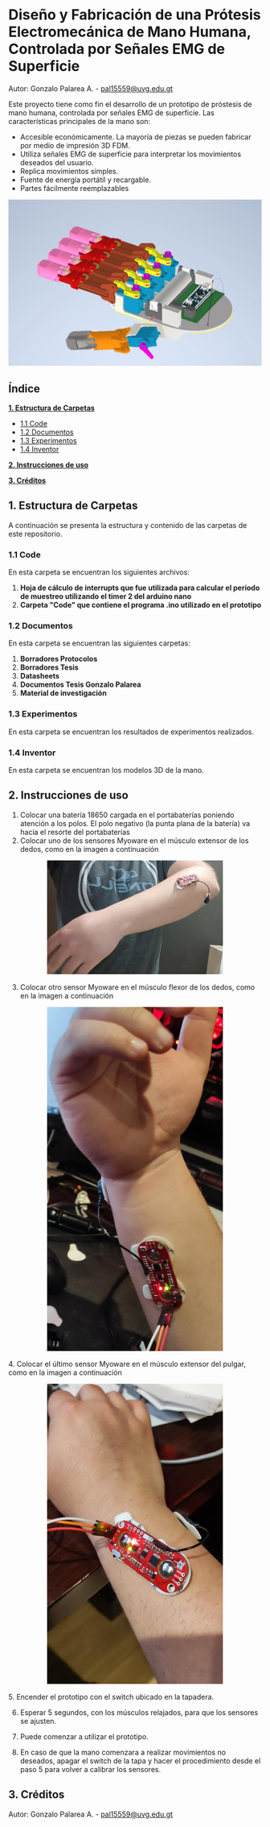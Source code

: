 # Diseño y Fabricación de una Prótesis Electromecánica de Mano Humana, Controlada por Señales EMG de Superficie

Autor: Gonzalo Palarea A. - pal15559@uvg.edu.gt 

Este proyecto tiene como fin el desarrollo de un prototipo de próstesis de mano humana, controlada por señales EMG de superficie. Las características principales de la mano son:

  * Accesible económicamente. La mayoría de piezas se pueden fabricar por medio de impresión 3D FDM.
  * Utiliza señales EMG de superficie para interpretar los movimientos deseados del usuario.
  * Replica movimientos simples.
  * Fuente de energía portátil y recargable.
  * Partes fácilmente reemplazables

<p align="center">
  <img src="https://github.com/larivera-UVG/Interfaces-Biomedicas-2021/blob/main/Gonzalo%20Palarea/Documentos/imagenes%20Overleaf/ptototipo2/palma.JPG" width="800" title="hover text">
</p>


## Índice

**[1. Estructura de Carpetas](#carpetas)**
  * [1.1 Code](#code)
  * [1.2 Documentos](#documentos)
  * [1.3 Experimentos](#experimentos)
  * [1.4 Inventor](#inventor)
  
**[2. Instrucciones de uso](#instrucciones)**

**[3. Créditos](#creditos)**


## 1. Estructura de Carpetas <a name="carpetas"></a>
A continuación se presenta la estructura y contenido de las carpetas de este repositorio.

### 1.1 Code <a name="documentos"></a>
En esta carpeta se encuentran los siguientes archivos:
1. **Hoja de cálculo de interrupts que fue utilizada para calcular el período de muestreo utilizando el timer 2 del arduino nano**
2. **Carpeta "Code" que contiene el programa .ino utilizado en el prototipo**

### 1.2 Documentos <a name="documentos"></a>
En esta carpeta se encuentran las siguientes carpetas:

1. **Borradores Protocolos**
2. **Borradores Tesis**
3. **Datasheets**
4. **Documentos Tesis Gonzalo Palarea**
5. **Material de investigación**


### 1.3 Experimentos <a name="experimentos"></a>
En esta carpeta se encuentran los resultados de experimentos realizados.

### 1.4 Inventor <a name="inventor"></a>
En esta carpeta se encuentran los modelos 3D de la mano.

## 2. Instrucciones de uso <a name="instrucciones"></a>
1. Colocar una batería 18650 cargada en el portabaterías poniendo atención a los polos. El polo negativo (la punta plana de la batería) va hacia el resorte del portabaterías
2. Colocar uno de los sensores Myoware en el músculo extensor de los dedos, como en la imagen a continuación
<p align="center">
  <img src="https://github.com/larivera-UVG/Interfaces-Biomedicas-2021/blob/main/Gonzalo%20Palarea/Documentos/imagenes%20Overleaf/emg/sensoresextensor.jpeg" width="350" title="hover text">
</p>

3. Colocar otro sensor Myoware en el músculo flexor de los dedos, como en la imagen a continuación
<p align="center">
  <img src="https://github.com/larivera-UVG/Interfaces-Biomedicas-2021/blob/main/Gonzalo%20Palarea/Documentos/imagenes%20Overleaf/emg/sensoresflexor.jpeg" width="350" title="hover text">
</p>
4. Colocar el último sensor Myoware en el músculo extensor del pulgar, como en la imagen a continuación
<p align="center">
  <img src="https://github.com/larivera-UVG/Interfaces-Biomedicas-2021/blob/main/Gonzalo%20Palarea/Documentos/imagenes%20Overleaf/emg/sensoresextensorpulgar.jpeg" width="350" title="hover text">
</p>
5. Encender el prototipo con el switch ubicado en la tapadera.


6. Esperar 5 segundos, con los músculos relajados, para que los sensores se ajusten.

7. Puede comenzar a utilizar el prototipo.

8. En caso de que la mano comenzara a realizar movimientos no deseados, apagar el switch de la tapa y hacer el procedimiento desde el paso 5 para volver a calibrar los sensores. 


## 3. Créditos <a name="creditos"></a>
Autor: Gonzalo Palarea A. - pal15559@uvg.edu.gt 
